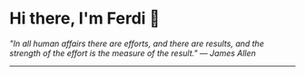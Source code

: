 <h1>Hi there, I'm Ferdi 👋</h1>

<p><em>
  "In all human affairs there are efforts, and there are results, and the strength of the effort is the measure of the result." — James Allen
</em></p>

---
